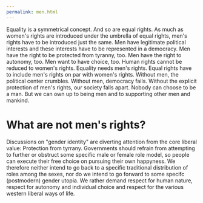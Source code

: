 ```yaml
---
permalink: men.html
---
```


Equality is a symmetrical concept.
And so are equal rights.
As much as women's rights are introduced under the umbrella of equal rights,
men's rights have to be introduced just the same.
Men have legitimate political interests and these interests have to be represented in a democracy.
Men have the right to be protected from tyranny, too.
Men have the right to autonomy, too.
Men want to have choice, too.
Human rights cannot be reduced to women's rights.
Equality needs men's rights.
Equal rights have to include men's rights on par with women's rights.
Without men, the political center crumbles.
Without men, democracy fails.
Without the explicit protection of men's rights, our society falls apart. 
Nobody can choose to be a man.
But we can own up to being men and to supporting other men and mankind.

# What are not men's rights?

Discussions on "gender identity" are diverting attention from the core liberal value:
Protection from tyrrany.
Governments should refrain from attempting to further or obstruct some specific male or female role model,
so people can execute their free choice on pursuing their own happyness.
We therefore neither intend to go back to a specific traditional distribution of roles among the sexes,
nor do we intend to go forward to some specifc (postmodern) gender utopia.
We rather demand respect for human nature,
respect for autonomy and individual choice and 
respect for the various western liberal ways of life.
